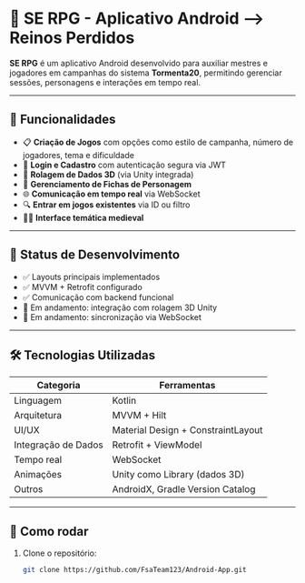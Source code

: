 # 🤖 SE RPG - Aplicativo Android --> Reinos Perdidos

**SE RPG** é um aplicativo Android desenvolvido para auxiliar mestres e jogadores em campanhas do sistema **Tormenta20**, permitindo gerenciar sessões, personagens e interações em tempo real.


---

## 📱 Funcionalidades

- 📋 **Criação de Jogos** com opções como estilo de campanha, número de jogadores, tema e dificuldade
- 🔐 **Login e Cadastro** com autenticação segura via JWT
- 🎲 **Rolagem de Dados 3D** (via Unity integrada)
- 🧾 **Gerenciamento de Fichas de Personagem**
- 🌐 **Comunicação em tempo real** via WebSocket
- 🔍 **Entrar em jogos existentes** via ID ou filtro
- 🧙‍♂️ **Interface temática medieval**

---

## 🧪 Status de Desenvolvimento

- ✅ Layouts principais implementados
- ✅ MVVM + Retrofit configurado
- ✅ Comunicação com backend funcional
- 🔄 Em andamento: integração com rolagem 3D Unity
- 🔄 Em andamento: sincronização via WebSocket

---

## 🛠️ Tecnologias Utilizadas

| Categoria            | Ferramentas                       |
|----------------------|-----------------------------------|
| Linguagem            | Kotlin                            |
| Arquitetura          | MVVM + Hilt                       |
| UI/UX                | Material Design + ConstraintLayout|
| Integração de Dados  | Retrofit + ViewModel              |
| Tempo real           | WebSocket                         |
| Animações            | Unity como Library (dados 3D)     |
| Outros               | AndroidX, Gradle Version Catalog  |

---

## 🚀 Como rodar

1. Clone o repositório:
   ```bash
   git clone https://github.com/FsaTeam123/Android-App.git
